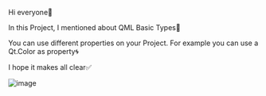 Hi everyone💫

In this Project, I mentioned about QML Basic Types💮

You can use different properties on your Project. For example you can use a Qt.Color as property🌀

I hope it makes all clear✅

![image](https://github.com/fatmazayrek/Qt_Quick_and_QML_for_Beginners/assets/91613858/9590118d-ed78-44de-a979-54f3f954450f)
